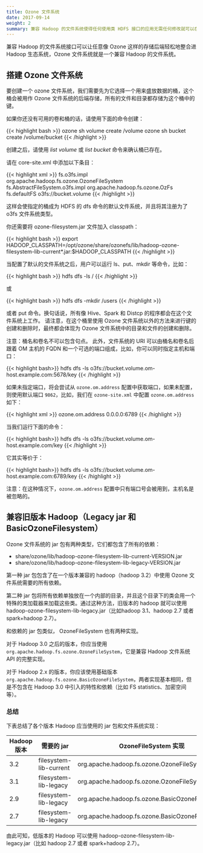 ```yaml
---
title: Ozone 文件系统
date: 2017-09-14
weight: 2
summary: 兼容 Hadoop 的文件系统使得任何使用类 HDFS 接口的应用无需任何修改就可以在 Ozone 上工作，比如 Apache Spark、YARN 和 Hive 等框架。
---
```

<!---
  Licensed to the Apache Software Foundation (ASF) under one or more
  contributor license agreements.  See the NOTICE file distributed with
  this work for additional information regarding copyright ownership.
  The ASF licenses this file to You under the Apache License, Version 2.0
  (the "License"); you may not use this file except in compliance with
  the License.  You may obtain a copy of the License at

      http://www.apache.org/licenses/LICENSE-2.0

  Unless required by applicable law or agreed to in writing, software
  distributed under the License is distributed on an "AS IS" BASIS,
  WITHOUT WARRANTIES OR CONDITIONS OF ANY KIND, either express or implied.
  See the License for the specific language governing permissions and
  limitations under the License.
-->

兼容 Hadoop 的文件系统接口可以让任意像 Ozone 这样的存储后端轻松地整合进 Hadoop 生态系统，Ozone 文件系统就是一个兼容 Hadoop 的文件系统。

## 搭建 Ozone 文件系统

要创建一个 ozone 文件系统，我们需要先为它选择一个用来盛放数据的桶，这个桶会被用作 Ozone 文件系统的后端存储，所有的文件和目录都存储为这个桶中的键。

如果你还没有可用的卷和桶的话，请使用下面的命令创建：

{{< highlight bash >}}
ozone sh volume create /volume
ozone sh bucket create /volume/bucket
{{< /highlight >}}

创建之后，请使用 _list volume_ 或 _list bucket_ 命令来确认桶已存在。

请在 core-site.xml 中添加以下条目：

{{< highlight xml >}}
<property>
  <name>fs.o3fs.impl</name>
  <value>org.apache.hadoop.fs.ozone.OzoneFileSystem</value>
</property>
<property>
  <name>fs.AbstractFileSystem.o3fs.impl</name>
  <value>org.apache.hadoop.fs.ozone.OzFs</value>
</property>
<property>
  <name>fs.defaultFS</name>
  <value>o3fs://bucket.volume</value>
</property>
{{< /highlight >}}

这样会使指定的桶成为 HDFS 的 dfs 命令的默认文件系统，并且将其注册为了 o3fs 文件系统类型。

你还需要将 ozone-filesystem.jar 文件加入 classpath：

{{< highlight bash >}}
export HADOOP_CLASSPATH=/opt/ozone/share/ozonefs/lib/hadoop-ozone-filesystem-lib-current*.jar:$HADOOP_CLASSPATH
{{< /highlight >}}

当配置了默认的文件系统之后，用户可以运行 ls、put、mkdir 等命令，比如：

{{< highlight bash >}}
hdfs dfs -ls /
{{< /highlight >}}

或

{{< highlight bash >}}
hdfs dfs -mkdir /users
{{< /highlight >}}


或者 put 命令。换句话说，所有像 Hive、Spark 和 Distcp 的程序都会在这个文件系统上工作。
请注意，在这个桶里使用 Ozone 文件系统以外的方法来进行键的创建和删除时，最终都会体现为 Ozone 文件系统中的目录和文件的创建和删除。

注意：桶名和卷名不可以包含句点。
此外，文件系统的 URI 可以由桶名和卷名后跟着 OM 主机的 FQDN 和一个可选的端口组成，比如，你可以同时指定主机和端口：

{{< highlight bash>}}
hdfs dfs -ls o3fs://bucket.volume.om-host.example.com:5678/key
{{< /highlight >}}

如果未指定端口，将会尝试从 `ozone.om.address` 配置中获取端口，如果未配置，则使用默认端口 `9862`，比如，我们在 `ozone-site.xml` 中配置 `ozone.om.address` 如下：

{{< highlight xml >}}
  <property>
    <name>ozone.om.address</name>
    <value>0.0.0.0:6789</value>
  </property>
{{< /highlight >}}

当我们运行下面的命令：

{{< highlight bash>}}
hdfs dfs -ls o3fs://bucket.volume.om-host.example.com/key
{{< /highlight >}}

它其实等价于：

{{< highlight bash>}}
hdfs dfs -ls o3fs://bucket.volume.om-host.example.com:6789/key
{{< /highlight >}}

注意：在这种情况下，`ozone.om.address` 配置中只有端口号会被用到，主机名是被忽略的。


## 兼容旧版本 Hadoop（Legacy jar 和 BasicOzoneFilesystem）

Ozone 文件系统的 jar 包有两种类型，它们都包含了所有的依赖：

 * share/ozone/lib/hadoop-ozone-filesystem-lib-current-VERSION.jar
 * share/ozone/lib/hadoop-ozone-filesystem-lib-legacy-VERSION.jar

第一种 jar 包包含了在一个版本兼容的 hadoop（hadoop 3.2）中使用 Ozone 文件系统需要的所有依赖。

第二种 jar 包将所有依赖单独放在一个内部的目录，并且这个目录下的类会用一个特殊的类加载器来加载这些类。通过这种方法，旧版本的 hadoop 就可以使用 hadoop-ozone-filesystem-lib-legacy.jar（比如hadoop 3.1、hadoop 2.7 或者 spark+hadoop 2.7）。

和依赖的 jar 包类似， OzoneFileSystem 也有两种实现。

对于 Hadoop 3.0 之后的版本，你应当使用 `org.apache.hadoop.fs.ozone.OzoneFileSystem`，它是兼容 Hadoop 文件系统 API 的完整实现。

对于 Hadoop 2.x 的版本，你应该使用基础版本 `org.apache.hadoop.fs.ozone.BasicOzoneFileSystem`，两者实现基本相同，但是不包含在 Hadoop 3.0 中引入的特性和依赖（比如 FS statistics、加密空间等）。

### 总结

下表总结了各个版本 Hadoop 应当使用的 jar 包和文件系统实现：

Hadoop 版本 | 需要的 jar            | OzoneFileSystem 实现
---------------|-------------------------|----------------------------------------------------
3.2            | filesystem-lib-current  | org.apache.hadoop.fs.ozone.OzoneFileSystem
3.1            | filesystem-lib-legacy   | org.apache.hadoop.fs.ozone.OzoneFileSystem
2.9            | filesystem-lib-legacy   | org.apache.hadoop.fs.ozone.BasicOzoneFileSystem
2.7            | filesystem-lib-legacy   | org.apache.hadoop.fs.ozone.BasicOzoneFileSystem

由此可知，低版本的 Hadoop 可以使用 hadoop-ozone-filesystem-lib-legacy.jar（比如 hadoop 2.7 或者 spark+hadoop 2.7）。
